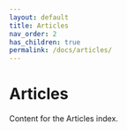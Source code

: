 ```yaml
---
layout: default
title: Articles
nav_order: 2
has_children: true
permalink: /docs/articles/
---
```


# Articles

Content for the Articles index.
